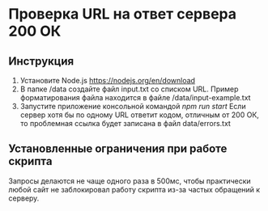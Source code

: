# Проверка URL на ответ сервера 200 ОК

## Инструкция
1. Установите Node.js
https://nodejs.org/en/download
2. В папке /data создайте файл input.txt со списком URL.
Пример форматирования файла находится в файле /data/input-example.txt
3. Запустите приложение консольной командой *npm run start*
Если сервер хотя бы по одному URL ответит кодом, отличным от 200 ОК, то проблемная ссылка будет записана в файл data/errors.txt

## Установленные ограничения при работе скрипта
Запросы делаются не чаще одного раза в 500мс, чтобы практически любой сайт не заблокировал работу скрипта из-за частых обращений к серверу.

